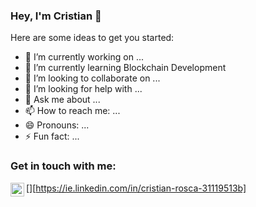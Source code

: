 ### Hey, I'm Cristian 👋



Here are some ideas to get you started:

- 🔭 I’m currently working on ...
- 🌱 I’m currently learning Blockchain Development
- 👯 I’m looking to collaborate on ...
- 🤔 I’m looking for help with ...
- 💬 Ask me about ...
- 📫 How to reach me: ...
- 😄 Pronouns: ...
- ⚡ Fun fact: ...


### Get in touch with me:
[<img align="left" alt="Cristian-Rosca | LinkedIn" width="22px" src="https://cdn.jsdelivr.net/npm/simple-icons@v3/icons/linkedin.svg" />][https://ie.linkedin.com/in/cristian-rosca-31119513b]
